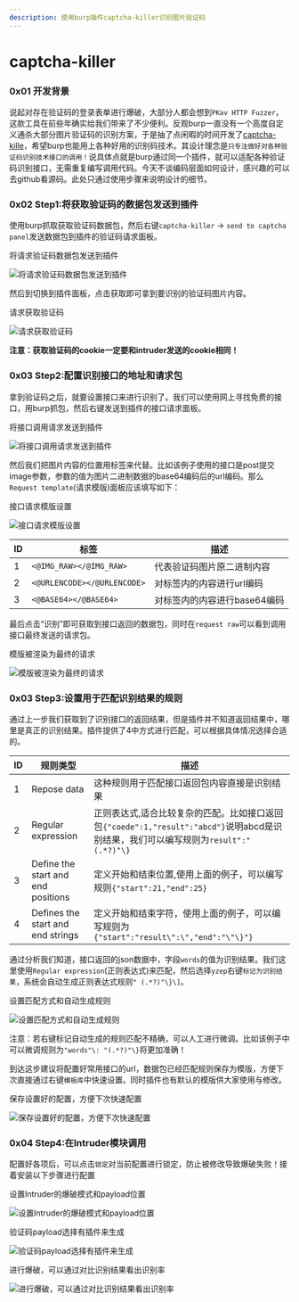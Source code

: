 ```yaml
---
description: 使用burp插件captcha-killer识别图片验证码
---
```


# captcha-killer

### 0x01 开发背景 <a href="#id-0x01-kai-fa-bei-jing" id="id-0x01-kai-fa-bei-jing"></a>

说起对存在验证码的登录表单进行爆破，大部分人都会想到`PKav HTTP Fuzzer`，这款工具在前些年确实给我们带来了不少便利。反观burp一直没有一个高度自定义通杀大部分图片验证码的识别方案，于是抽了点闲暇的时间开发了[captcha-kille](https://github.com/c0ny1/captcha-killer)，希望burp也能用上各种好用的识别码技术。其设计理念是`只专注做好对各种验证码识别技术接口的调用！`说具体点就是burp通过同一个插件，就可以适配各种验证码识别接口，无需重复编写调用代码。今天不谈编码层面如何设计，感兴趣的可以去github看源码。此处只通过使用步骤来说明设计的细节。

### 0x02 Step1:将获取验证码的数据包发送到插件 <a href="#id-0x02step1-jiang-huo-qu-yan-zheng-ma-de-shu-ju-bao-fa-song-dao-cha-jian" id="id-0x02step1-jiang-huo-qu-yan-zheng-ma-de-shu-ju-bao-fa-song-dao-cha-jian"></a>

使用burp抓取获取验证码数据包，然后右键`captcha-killer` -> `send to captcha panel`发送数据包到插件的验证码请求面板。

将请求验证码数据包发送到插件

![将请求验证码数据包发送到插件](https://gv7.me/articles/2019/burp-captcha-killer-usage/step1-1.png)

然后到切换到插件面板，点击获取即可拿到要识别的验证码图片内容。

请求获取验证码

![请求获取验证码](https://gv7.me/articles/2019/burp-captcha-killer-usage/step1-2.png)

**注意：获取验证码的cookie一定要和intruder发送的cookie相同！**

### 0x03 Step2:配置识别接口的地址和请求包 <a href="#id-0x03step2-pei-zhi-shi-bie-jie-kou-de-di-zhi-he-qing-qiu-bao" id="id-0x03step2-pei-zhi-shi-bie-jie-kou-de-di-zhi-he-qing-qiu-bao"></a>

拿到验证码之后，就要设置接口来进行识别了。我们可以使用网上寻找免费的接口，用burp抓包，然后右键发送到插件的接口请求面板。

将接口调用请求发送到插件

![将接口调用请求发送到插件](https://gv7.me/articles/2019/burp-captcha-killer-usage/step2-1.png)

然后我们把图片内容的位置用标签来代替。比如该例子使用的接口是post提交image参数，参数的值为图片二进制数据的base64编码后的url编码。那么`Request template`(请求模版)面板应该填写如下：

接口请求模版设置

![接口请求模版设置](https://gv7.me/articles/2019/burp-captcha-killer-usage/step2-2.png)

| ID | 标签                          | 描述                |
| -- | --------------------------- | ----------------- |
| 1  | `<@IMG_RAW></@IMG_RAW>`     | 代表验证码图片原二进制内容     |
| 2  | `<@URLENCODE></@URLENCODE>` | 对标签内的内容进行url编码    |
| 3  | `<@BASE64></@BASE64>`       | 对标签内的内容进行base64编码 |

最后点击“识别”即可获取到接口返回的数据包，同时在`request raw`可以看到调用接口最终发送的请求包。

模版被渲染为最终的请求

![模版被渲染为最终的请求](https://gv7.me/articles/2019/burp-captcha-killer-usage/step2-3.png)

### 0x03 Step3:设置用于匹配识别结果的规则 <a href="#id-0x03step3-she-zhi-yong-yu-pi-pei-shi-bie-jie-guo-de-gui-ze" id="id-0x03step3-she-zhi-yong-yu-pi-pei-shi-bie-jie-guo-de-gui-ze"></a>

通过上一步我们获取到了识别接口的返回结果，但是插件并不知道返回结果中，哪里是真正的识别结果。插件提供了4中方式进行匹配，可以根据具体情况选择合适的。

| ID | 规则类型                               | 描述                                                                                           |
| -- | ---------------------------------- | -------------------------------------------------------------------------------------------- |
| 1  | Repose data                        | 这种规则用于匹配接口返回包内容直接是识别结果                                                                       |
| 2  | Regular expression                 | 正则表达式,适合比较复杂的匹配。比如接口返回包`{"coede":1,"result":"abcd"}`说明abcd是识别结果，我们可以编写规则为`result":"(.*?)"\}` |
| 3  | Define the start and end positions | 定义开始和结束位置,使用上面的例子，可以编写规则`{"start":21,"end":25}`                                              |
| 4  | Defines the start and end strings  | 定义开始和结束字符，使用上面的例子，可以编写规则为`{"start":"result\":\","end":"\"\}"}`                               |

通过分析我们知道，接口返回的json数据中，字段`words`的值为识别结果。我们这里使用`Regular expression`(正则表达式)来匹配，然后选择`yzep`右键`标记为识别结果`，系统会自动生成正则表达式规则`" (.*?)"\}\]`。

设置匹配方式和自动生成规则

![设置匹配方式和自动生成规则](https://gv7.me/articles/2019/burp-captcha-killer-usage/step3-1.png)

注意：若右键标记自动生成的规则匹配不精确，可以人工进行微调。比如该例子中可以微调规则为`"words"\: "(.*?)"\}`将更加准确！

到达这步建议将配置好常用接口的url，数据包已经匹配规则保存为模版，方便下次直接通过右键`模板库`中快速设置。同时插件也有默认的模版供大家使用与修改。

保存设置好的配置，方便下次快速配置

![保存设置好的配置，方便下次快速配置](https://gv7.me/articles/2019/burp-captcha-killer-usage/step3-2.png)

### 0x04 Step4:在Intruder模块调用 <a href="#id-0x04step4-zai-intruder-mo-kuai-tiao-yong" id="id-0x04step4-zai-intruder-mo-kuai-tiao-yong"></a>

配置好各项后，可以点击`锁定`对当前配置进行锁定，防止被修改导致爆破失败！接着安装以下步骤进行配置

设置Intruder的爆破模式和payload位置

![设置Intruder的爆破模式和payload位置](https://gv7.me/articles/2019/burp-captcha-killer-usage/step4-1.png)

验证码payload选择有插件来生成

![验证码payload选择有插件来生成](https://gv7.me/articles/2019/burp-captcha-killer-usage/step4-2.png)

进行爆破，可以通过对比识别结果看出识别率

![进行爆破，可以通过对比识别结果看出识别率](https://gv7.me/articles/2019/burp-captcha-killer-usage/step4-3.png)
